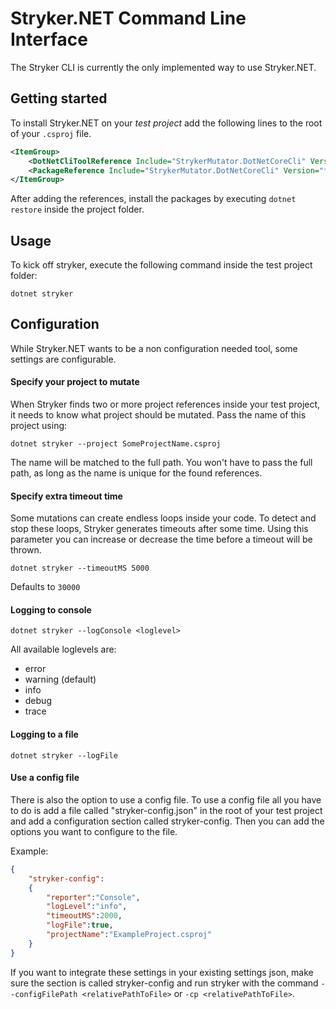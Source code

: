 # Stryker.NET Command Line Interface
The Stryker CLI is currently the only implemented way to use Stryker.NET. 

## Getting started
To install Stryker.NET on your *test project* add the following lines to the root of your `.csproj` file.

``` XML
<ItemGroup>
    <DotNetCliToolReference Include="StrykerMutator.DotNetCoreCli" Version="*" />
    <PackageReference Include="StrykerMutator.DotNetCoreCli" Version="*" />
</ItemGroup>
```

After adding the references, install the packages by executing `dotnet restore` inside the project folder.

## Usage
To kick off stryker, execute the following command inside the test project folder:

`dotnet stryker`

## Configuration
While Stryker.NET wants to be a non configuration needed tool, some settings are configurable.

#### Specify your project to mutate
When Stryker finds two or more project references inside your test project, it needs to know what project should be mutated. Pass the name of this project using:

`dotnet stryker --project SomeProjectName.csproj`

The name will be matched to the full path. You won't have to pass the full path, as long as the name is unique for the found references.

#### Specify extra timeout time
Some mutations can create endless loops inside your code. To detect and stop these loops, Stryker generates timeouts after some time. Using this parameter you can increase or decrease the time before a timeout will be thrown.

`dotnet stryker --timeoutMS 5000`

Defaults to `30000`

#### Logging to console

`dotnet stryker --logConsole <loglevel>`

All available loglevels are:
* error
* warning (default)
* info
* debug
* trace

#### Logging to a file

`dotnet stryker --logFile`

#### Use a config file
There is also the option to use a config file. To use a config file all you have to do is add a file called "stryker-config.json" in the root of your test project and add a configuration section called stryker-config. Then you can add the options you want to configure to the file.

Example:
```json
{
    "stryker-config":
    {
        "reporter":"Console",
        "logLevel":"info",
        "timeoutMS":2000,
        "logFile":true,
        "projectName":"ExampleProject.csproj"
    }
}
```

If you want to integrate these settings in your existing settings json, make sure the section is called stryker-config and run stryker with the command `--configFilePath <relativePathToFile>` or `-cp <relativePathToFile>`.
